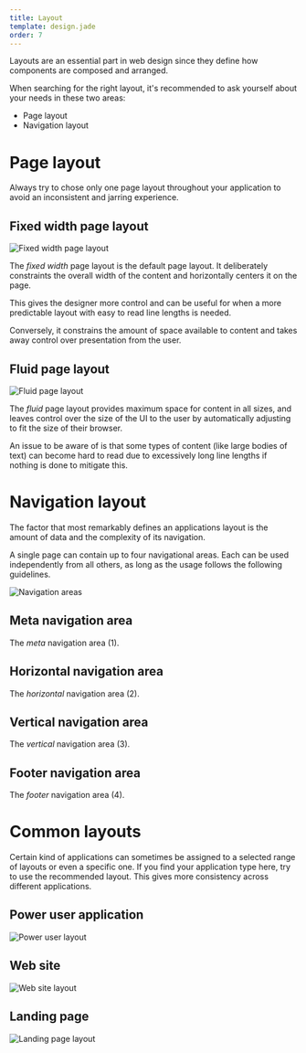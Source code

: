 ```yaml
---
title: Layout
template: design.jade
order: 7
---
```


Layouts are an essential part in web design since
they define how components are composed and arranged.

When searching for the right layout, it's recommended to ask
yourself about your needs in these two areas:

* Page layout
* Navigation layout

# Page layout

Always try to chose only one page layout throughout your
application to avoid an inconsistent and jarring experience.

## Fixed width page layout

![Fixed width page layout](/images/design/fundamentals/layout/fixed-width.svg)

The _fixed width_ page layout is the default page layout.
It deliberately constraints the overall width of the content
and horizontally centers it on the page.

This gives the designer more control and can be useful for
when a more predictable layout with easy to read line lengths
is needed.

Conversely, it constrains the amount of space available to content
and takes away control over presentation from the user.  

## Fluid page layout

![Fluid page layout](/images/design/fundamentals/layout/fluid.svg)

The _fluid_ page layout provides maximum space for content
in all sizes, and leaves control over the size of the UI
to the user by automatically adjusting to fit the size of their browser.

An issue to be aware of is that some types of content
(like large bodies of text) can become hard to read due to
excessively long line lengths if nothing is done to mitigate this.

# Navigation layout

The factor that most remarkably defines an applications layout
is the amount of data and the complexity of its navigation.

A single page can contain up to four navigational areas. Each can
be used independently from all others, as long as the usage
follows the following guidelines.

![Navigation areas](/images/design/fundamentals/layout/navigations.svg)

## Meta navigation area

The _meta_ navigation area (<span class="label label--success">1</span>).

## Horizontal navigation area

The _horizontal_ navigation area (<span class="label label--success">2</span>).

## Vertical navigation area

The _vertical_ navigation area (<span class="label label--success">3</span>).

## Footer navigation area

The _footer_ navigation area (<span class="label label--success">4</span>).

# Common layouts

Certain kind of applications can sometimes be assigned to a selected
range of layouts or even a specific one. If you find your application type
here, try to use the recommended layout. This gives more consistency
across different applications.

## Power user application

![Power user layout](/images/design/fundamentals/layout/common-power-user.svg)

## Web site

![Web site layout](/images/design/fundamentals/layout/common-web-site.svg)

## Landing page

![Landing page layout](/images/design/fundamentals/layout/common-landing.svg)
<!-- Copyright AXA Versicherungen AG 2015 -->
